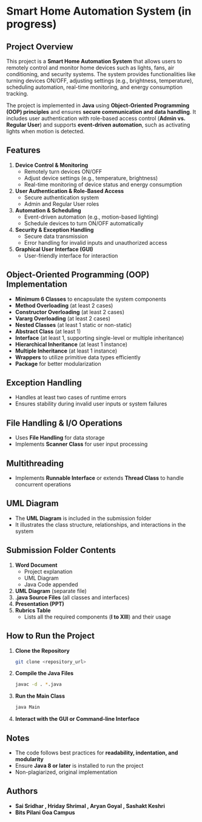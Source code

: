 # Smart Home Automation System (in progress)

## Project Overview
This project is a **Smart Home Automation System** that allows users to remotely control and monitor home devices such as lights, fans, air conditioning, and security systems. The system provides functionalities like turning devices ON/OFF, adjusting settings (e.g., brightness, temperature), scheduling automation, real-time monitoring, and energy consumption tracking.

The project is implemented in **Java** using **Object-Oriented Programming (OOP) principles** and ensures **secure communication and data handling**. It includes user authentication with role-based access control (**Admin vs. Regular User**) and supports **event-driven automation**, such as activating lights when motion is detected.

## Features
1. **Device Control & Monitoring**
   - Remotely turn devices ON/OFF
   - Adjust device settings (e.g., temperature, brightness)
   - Real-time monitoring of device status and energy consumption
2. **User Authentication & Role-Based Access**
   - Secure authentication system
   - Admin and Regular User roles
3. **Automation & Scheduling**
   - Event-driven automation (e.g., motion-based lighting)
   - Schedule devices to turn ON/OFF automatically
4. **Security & Exception Handling**
   - Secure data transmission
   - Error handling for invalid inputs and unauthorized access
5. **Graphical User Interface (GUI)**
   - User-friendly interface for interaction

## Object-Oriented Programming (OOP) Implementation
- **Minimum 6 Classes** to encapsulate the system components
- **Method Overloading** (at least 2 cases)
- **Constructor Overloading** (at least 2 cases)
- **Vararg Overloading** (at least 2 cases)
- **Nested Classes** (at least 1 static or non-static)
- **Abstract Class** (at least 1)
- **Interface** (at least 1, supporting single-level or multiple inheritance)
- **Hierarchical Inheritance** (at least 1 instance)
- **Multiple Inheritance** (at least 1 instance)
- **Wrappers** to utilize primitive data types efficiently
- **Package** for better modularization

## Exception Handling
- Handles at least two cases of runtime errors
- Ensures stability during invalid user inputs or system failures

## File Handling & I/O Operations
- Uses **File Handling** for data storage
- Implements **Scanner Class** for user input processing

## Multithreading
- Implements **Runnable Interface** or extends **Thread Class** to handle concurrent operations

## UML Diagram
- The **UML Diagram** is included in the submission folder
- It illustrates the class structure, relationships, and interactions in the system

## Submission Folder Contents
1. **Word Document**
   - Project explanation
   - UML Diagram
   - Java Code appended
2. **UML Diagram** (separate file)
3. **.java Source Files** (all classes and interfaces)
4. **Presentation (PPT)**
5. **Rubrics Table**
   - Lists all the required components (**I to XIII**) and their usage

## How to Run the Project
1. **Clone the Repository**
   ```bash
   git clone <repository_url>
   ```
2. **Compile the Java Files**
   ```bash
   javac -d . *.java
   ```
3. **Run the Main Class**
   ```bash
   java Main
   ```
4. **Interact with the GUI or Command-line Interface**

## Notes
- The code follows best practices for **readability, indentation, and modularity**
- Ensure **Java 8 or later** is installed to run the project
- Non-plagiarized, original implementation

## Authors
- **Sai Sridhar , Hriday Shrimal , Aryan Goyal , Sashakt Keshri**
- **Bits Pilani Goa Campus**


